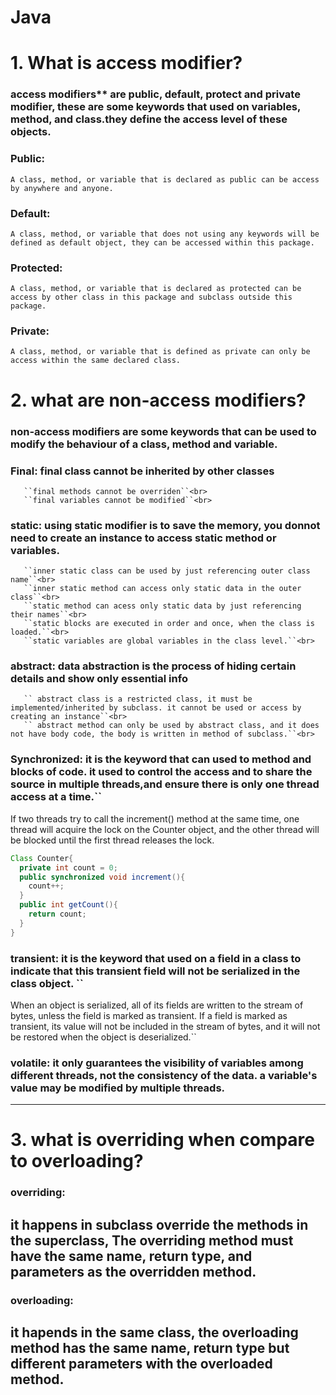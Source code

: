 # Java 

# 1. What is access modifier?
### access modifiers** are public, default, protect and private modifier, these are some keywords that used on variables, method, and class.they define the access level of these objects.

### Public: <br>
``A class, method, or variable that is declared as public can be access by anywhere and anyone.``<br>

### Default: <br>
``A class, method, or variable that does not using any keywords will be defined as default object, they can be accessed within this package.``<br>

### Protected:<br>
``A class, method, or variable that is declared as protected can be access by other class in this package and subclass outside this package.``<br>

### Private: <br>
``A class, method, or variable that is defined as private can only be access within the same declared class.``<br>

# 2. what are non-access modifiers?

### non-access modifiers are some keywords that can be used to modify the behaviour of a class, method and variable.<br>

### Final: final class cannot be inherited by other classes <br>
       ``final methods cannot be overriden``<br>
       ``final variables cannot be modified``<br>
       
### static: using static modifier is to save the memory, you donnot need to create an instance to access static method or variables.<br>
       ``inner static class can be used by just referencing outer class name``<br>
       ``inner static method can access only static data in the outer class``<br>
       ``static method can acess only static data by just referencing their names``<br>
       ``static blocks are executed in order and once, when the class is loaded.``<br>
       ``static variables are global variables in the class level.``<br>
       
### abstract: data abstraction is the process of hiding certain details and show only essential info <br>
       `` abstract class is a restricted class, it must be implemented/inherited by subclass. it cannot be used or access by creating an instance``<br>
       `` abstract method can only be used by abstract class, and it does not have body code, the body is written in method of subclass.``<br>
       
### Synchronized: it is the keyword that can used to method and blocks of code. it used to control the access and to share the source in multiple threads,and ensure there is only one thread access at a time.``<br>
If two threads try to call the increment() method at the same time, one thread will acquire the lock on the Counter object, and the other thread will be blocked until the first thread releases the lock.
```java
Class Counter{
  private int count = 0;
  public synchronized void increment(){
    count++;
  }
  public int getCount(){
    return count;
  }
}
```

### transient: it is the keyword that used on a field in a class to indicate that this transient field will not be serialized in the class object. ``<br>
 When an object is serialized, all of its fields are written to the stream of bytes, unless the field is marked as transient. If a field is marked as transient, its value will not be included in the stream of bytes, and it will not be restored when the object is deserialized.``

### volatile: it only guarantees the visibility of variables among different threads, not the consistency of the data. a variable's value may be modified by multiple threads.

----------------------------------------------------------------------------------------------------------------------------------------------------------
# 3.  what is overriding when compare to overloading?
### overriding: 
## it happens in subclass override the methods in the superclass, The overriding method must have the same name, return type, and parameters as the overridden method.

### overloading:
## it hapends in the same class, the overloading method has the same name, return type but different parameters with the overloaded method.

 
